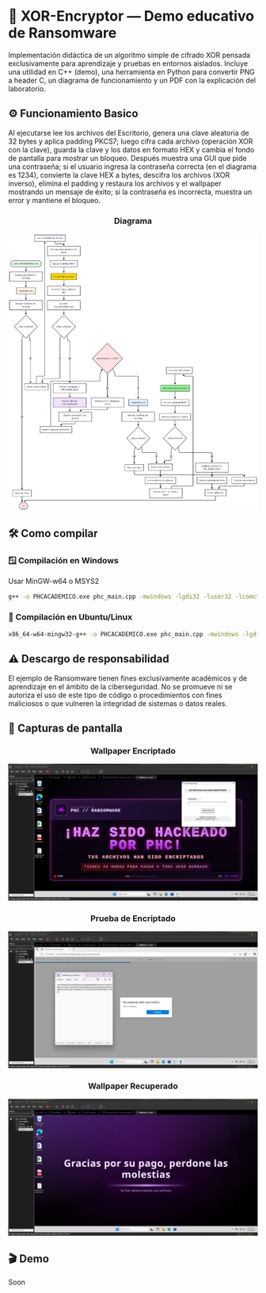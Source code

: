 
# 🔐 XOR-Encryptor — Demo educativo de Ransomware

Implementación didáctica de un algoritmo simple de cifrado XOR pensada exclusivamente para aprendizaje y pruebas en entornos aislados. Incluye una utilidad en C++ (demo), una herramienta en Python para convertir PNG a header C, un diagrama de funcionamiento y un PDF con la explicación del laboratorio.

## ⚙️ Funcionamiento Basico

Al ejecutarse lee los archivos del Escritorio, genera una clave aleatoria de 32 bytes y aplica padding PKCS7; luego cifra cada archivo (operación XOR con la clave), guarda la clave y los datos en formato HEX y cambia el fondo de pantalla para mostrar un bloqueo. Después muestra una GUI que pide una contraseña; si el usuario ingresa la contraseña correcta (en el diagrama es 1234), convierte la clave HEX a bytes, descifra los archivos (XOR inverso), elimina el padding y restaura los archivos y el wallpaper mostrando un mensaje de éxito; si la contraseña es incorrecta, muestra un error y mantiene el bloqueo.

<div align="center">

### Diagrama
![Wallpaper Locked](Preview/DiagramaXOR.png)

</div>

## 🛠️ Como compilar

### 🪟 Compilación en Windows

Usar MinGW-w64 o MSYS2

```bash
g++ -o PHCACADEMICO.exe phc_main.cpp -mwindows -lgdi32 -luser32 -lcomctl32 -static-libgcc -static-libstdc++ -O2
```
### 🐧 Compilación en Ubuntu/Linux

```bash
x86_64-w64-mingw32-g++ -o PHCACADEMICO.exe phc_main.cpp -mwindows -lgdi32 -luser32 -lcomctl32 -static-libgcc -static-libstdc++ -O2
```

## ⚠️ Descargo de responsabilidad

El ejemplo de Ransomware tienen fines exclusivamente académicos y de aprendizaje en el ámbito de la ciberseguridad. No se promueve ni se autoriza el uso de este tipo de código o procedimientos con fines maliciosos o que vulneren la integridad de sistemas o datos reales.
## 📸 Capturas de pantalla

<div align="center">

### Wallpaper Encriptado
![Wallpaper Locked](Preview/Encriptado.jpeg)

### Prueba de Encriptado
![GUI Decrypt](Preview/PruebaEncriptacion.jpeg)

### Wallpaper Recuperado
![Wallpaper Success](Preview/Desencriptado.jpeg)

</div>

## 🎬 Demo
Soon

